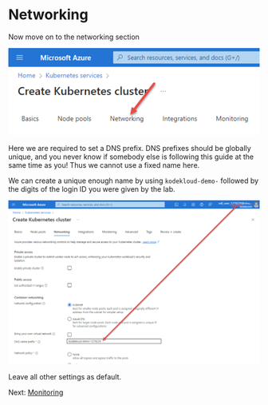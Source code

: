 # Networking

Now move on to the networking section

![image](../images/06-networking.png)

Here we are required to set a DNS prefix. DNS prefixes should be globally unique, and you never know if somebody else is following this guide at the same time as you! Thus we cannot use a fixed name here.

We can create a unique enough name by using `kodekloud-demo-` followed by the digits of the login ID you were given by the lab.

![image](../images/06a-networking.png)

Leave all other settings as default.

Next: [Monitoring](./07-monitoring.md)
